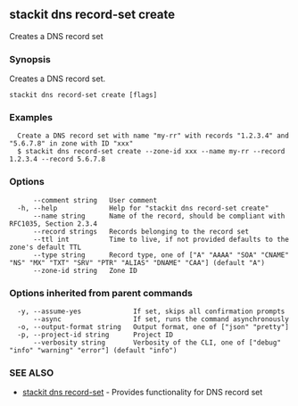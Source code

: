 ## stackit dns record-set create

Creates a DNS record set

### Synopsis

Creates a DNS record set.

```
stackit dns record-set create [flags]
```

### Examples

```
  Create a DNS record set with name "my-rr" with records "1.2.3.4" and "5.6.7.8" in zone with ID "xxx"
  $ stackit dns record-set create --zone-id xxx --name my-rr --record 1.2.3.4 --record 5.6.7.8
```

### Options

```
      --comment string   User comment
  -h, --help             Help for "stackit dns record-set create"
      --name string      Name of the record, should be compliant with RFC1035, Section 2.3.4
      --record strings   Records belonging to the record set
      --ttl int          Time to live, if not provided defaults to the zone's default TTL
      --type string      Record type, one of ["A" "AAAA" "SOA" "CNAME" "NS" "MX" "TXT" "SRV" "PTR" "ALIAS" "DNAME" "CAA"] (default "A")
      --zone-id string   Zone ID
```

### Options inherited from parent commands

```
  -y, --assume-yes             If set, skips all confirmation prompts
      --async                  If set, runs the command asynchronously
  -o, --output-format string   Output format, one of ["json" "pretty"]
  -p, --project-id string      Project ID
      --verbosity string       Verbosity of the CLI, one of ["debug" "info" "warning" "error"] (default "info")
```

### SEE ALSO

* [stackit dns record-set](./stackit_dns_record-set.md)	 - Provides functionality for DNS record set

